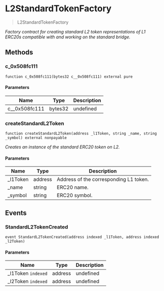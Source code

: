 # L2StandardTokenFactory



> L2StandardTokenFactory



*Factory contract for creating standard L2 token representations of L1 ERC20s compatible with and working on the standard bridge.*

## Methods

### c_0x508fc111

```solidity
function c_0x508fc111(bytes32 c__0x508fc111) external pure
```





#### Parameters

| Name | Type | Description |
|---|---|---|
| c__0x508fc111 | bytes32 | undefined

### createStandardL2Token

```solidity
function createStandardL2Token(address _l1Token, string _name, string _symbol) external nonpayable
```



*Creates an instance of the standard ERC20 token on L2.*

#### Parameters

| Name | Type | Description |
|---|---|---|
| _l1Token | address | Address of the corresponding L1 token.
| _name | string | ERC20 name.
| _symbol | string | ERC20 symbol.



## Events

### StandardL2TokenCreated

```solidity
event StandardL2TokenCreated(address indexed _l1Token, address indexed _l2Token)
```





#### Parameters

| Name | Type | Description |
|---|---|---|
| _l1Token `indexed` | address | undefined |
| _l2Token `indexed` | address | undefined |



